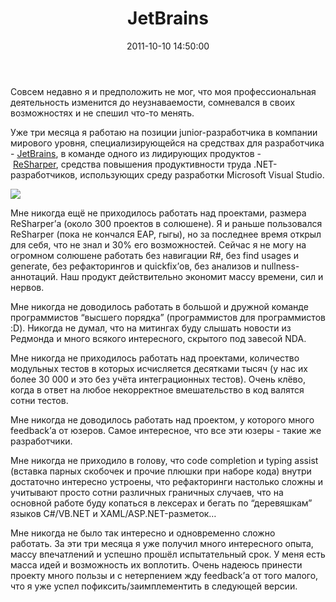﻿---
layout: post
title: "JetBrains"
date: 2011-10-10 14:50:00
categories: 11270021911
tags: jetbrains resharper life job
---
Совсем недавно я и предположить не мог, что моя профессиональная деятельность изменится до неузнаваемости, сомневался в своих возможностях и не спешил что-то менять.

Уже три месяца я работаю на позиции junior-разработчика в компании мирового уровня, специализирующейся на средствах для разработчика - [JetBrains](http://www.jetbrains.com/), в команде одного из лидирующих продуктов - [ReSharper](http://www.jetbrains.com/resharper/), средства повышения продуктивности труда .NET-разработчиков, использующих среду разработки Microsoft Visual Studio.

![](http://media.tumblr.com/tumblr_lsspd0G4zs1qdrm28.png)

Мне никогда ещё не приходилось работать над проектами, размера ReSharper’а (около 300 проектов в солюшене). Я и раньше пользовался ReSharper (пока не кончался EAP, гыгы), но за последнее время открыл для себя, что не знал и 30% его возможностей. Сейчас я не могу на огромном солюшене работать без навигации R#, без find usages и generate, без рефакторингов и quickfix’ов, без анализов и nullness-аннотаций. Наш продукт действительно экономит массу времени, сил и нервов.

Мне никогда не доводилось работать в большой и дружной команде программистов “высшего порядка” (программистов для программистов :D). Никогда не думал, что на митингах буду слышать новости из Редмонда и много всякого интересного, скрытого под завесой NDA.

Мне никогда не приходилось работать над проектами, количество модульных тестов в которых исчисляется десятками тысяч (у нас их более 30 000 и это без учёта интеграционных тестов). Очень клёво, когда в ответ на любое некорректное вмешательство в код валятся сотни тестов.

Мне никогда не доводилось работать над проектом, у которого много feedback’а от юзеров. Самое интересное, что все эти юзеры - такие же разработчики.

Мне никогда не приходило в голову, что code completion и typing assist (вставка парных скобочек и прочие плюшки при наборе кода) внутри достаточно интересно устроены, что рефакторинги настолько сложны и учитывают просто сотни различных граничных случаев, что на основной работе буду копаться в лексерах и бегать по “деревяшкам” языков C#/VB.NET и XAML/ASP.NET-разметок…

Мне никогда не было так интересно и одновременно сложно работать. За эти три месяца я уже получил много интересного опыта, массу впечатлений и успешно прошёл испытательный срок. У меня есть масса идей и возможность их воплотить. Очень надеюсь принести проекту много пользы и с нетерпением жду feedback’а от того малого, что я уже успел пофиксить/заимплементить в следующей версии.